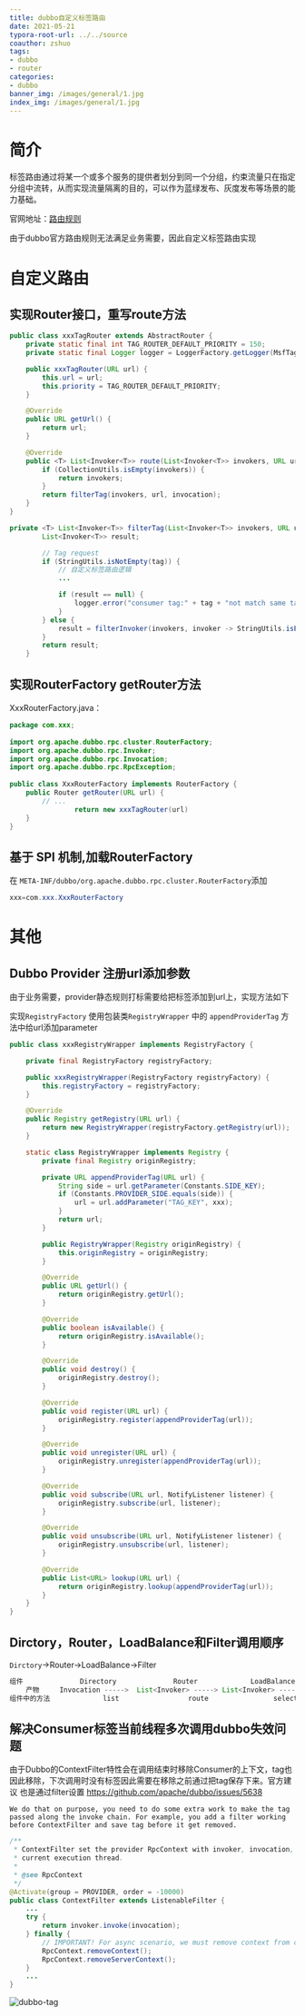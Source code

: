 ```yaml
---
title: dubbo自定义标签路由
date: 2021-05-21
typora-root-url: ../../source
coauthor: zshuo
tags: 
- dubbo 
- router
categories:
- dubbo 
banner_img: /images/general/1.jpg
index_img: /images/general/1.jpg
---
```


# **简介**

标签路由通过将某一个或多个服务的提供者划分到同一个分组，约束流量只在指定分组中流转，从而实现流量隔离的目的，可以作为蓝绿发布、灰度发布等场景的能力基础。

官网地址：[路由规则](https://dubbo.apache.org/zh/docs/v2.7/user/examples/routing-rule/#标签路由规则)

由于dubbo官方路由规则无法满足业务需要，因此自定义标签路由实现

# 自定义路由

## 实现Router接口，重写route方法

```java
public class xxxTagRouter extends AbstractRouter {
    private static final int TAG_ROUTER_DEFAULT_PRIORITY = 150;
    private static final Logger logger = LoggerFactory.getLogger(MsfTagRouter.class);

    public xxxTagRouter(URL url) {
        this.url = url;
        this.priority = TAG_ROUTER_DEFAULT_PRIORITY;
    }

    @Override
    public URL getUrl() {
        return url;
    }

    @Override
    public <T> List<Invoker<T>> route(List<Invoker<T>> invokers, URL url, Invocation invocation) throws RpcException {
        if (CollectionUtils.isEmpty(invokers)) {
            return invokers;
        }
        return filterTag(invokers, url, invocation);
    }
}

private <T> List<Invoker<T>> filterTag(List<Invoker<T>> invokers, URL url, Invocation invocation) {
        List<Invoker<T>> result;

        // Tag request
        if (StringUtils.isNotEmpty(tag)) {
            // 自定义标签路由逻辑
            ...

            if (result == null) {
                logger.error("consumer tag:" + tag + "not match same tag or not match empty tag provider");
            }
        } else {
            result = filterInvoker(invokers, invoker -> StringUtils.isEmpty(invoker.getUrl().getParameter(TAG_KEY)));
        }
        return result;
    }
```

## 实现RouterFactory getRouter方法

XxxRouterFactory.java：

```java
package com.xxx;
 
import org.apache.dubbo.rpc.cluster.RouterFactory;
import org.apache.dubbo.rpc.Invoker;
import org.apache.dubbo.rpc.Invocation;
import org.apache.dubbo.rpc.RpcException;
 
public class XxxRouterFactory implements RouterFactory {
    public Router getRouter(URL url) {
        // ...
				return new xxxTagRouter(url)
    }
}
```

## 基于 SPI 机制,加载RouterFactory

在 `META-INF/dubbo/org.apache.dubbo.rpc.cluster.RouterFactory`添加

```java
xxx=com.xxx.XxxRouterFactory
```

# 其他

## Dubbo Provider 注册url添加参数

由于业务需要，provider静态规则打标需要给把标签添加到url上，实现方法如下

实现`RegistryFactory` 使用包装类`RegistryWrapper` 中的 `appendProviderTag` 方法中给url添加parameter

```java
public class xxxRegistryWrapper implements RegistryFactory {

    private final RegistryFactory registryFactory;

    public xxxRegistryWrapper(RegistryFactory registryFactory) {
        this.registryFactory = registryFactory;
    }

    @Override
    public Registry getRegistry(URL url) {
        return new RegistryWrapper(registryFactory.getRegistry(url));
    }

    static class RegistryWrapper implements Registry {
        private final Registry originRegistry;

        private URL appendProviderTag(URL url) {
            String side = url.getParameter(Constants.SIDE_KEY);
            if (Constants.PROVIDER_SIDE.equals(side)) {
                url = url.addParameter("TAG_KEY", xxx);
            }
            return url;
        }

        public RegistryWrapper(Registry originRegistry) {
            this.originRegistry = originRegistry;
        }

        @Override
        public URL getUrl() {
            return originRegistry.getUrl();
        }

        @Override
        public boolean isAvailable() {
            return originRegistry.isAvailable();
        }

        @Override
        public void destroy() {
            originRegistry.destroy();
        }

        @Override
        public void register(URL url) {
            originRegistry.register(appendProviderTag(url));
        }

        @Override
        public void unregister(URL url) {
            originRegistry.unregister(appendProviderTag(url));
        }

        @Override
        public void subscribe(URL url, NotifyListener listener) {
            originRegistry.subscribe(url, listener);
        }

        @Override
        public void unsubscribe(URL url, NotifyListener listener) {
            originRegistry.unsubscribe(url, listener);
        }

        @Override
        public List<URL> lookup(URL url) {
            return originRegistry.lookup(appendProviderTag(url));
        }
    }
}
```

## Dirctory，Router，LoadBalance和Filter调用顺序

`Dirctory`→Router→LoadBalance→Filter

```java
组件              Directory              Router             LoadBalance      Filter
    产物     Invocation ----->  List<Invoker> -----> List<Invoker> -----> Invoker -----> Result
组件中的方法             list                 route                select         invoke
```

## 解决Consumer标签当前线程多次调用dubbo失效问题

由于Dubbo的ContextFilter特性会在调用结束时移除Consumer的上下文，tag也因此移除，下次调用时没有标签因此需要在移除之前通过把tag保存下来。官方建议 也是通过filter设置
https://github.com/apache/dubbo/issues/5638 

`We do that on purpose, you need to do some extra work to make the tag passed along the invoke chain. For example, you add a filter working before ContextFilter and save tag before it get removed.`

```java
/**
 * ContextFilter set the provider RpcContext with invoker, invocation, local port it is using and host for
 * current execution thread.
 *
 * @see RpcContext
 */
@Activate(group = PROVIDER, order = -10000)
public class ContextFilter extends ListenableFilter { 
	...
	try {
	    return invoker.invoke(invocation);
	} finally {
	    // IMPORTANT! For async scenario, we must remove context from current thread, so we always create a new RpcContext for the next invoke for the same thread.
	    RpcContext.removeContext();
	    RpcContext.removeServerContext();
	}
	...
}
```

![dubbo-tag](/images/dubbo-tag-invoker-chain/dubbo-tag-1662529.jpg)

